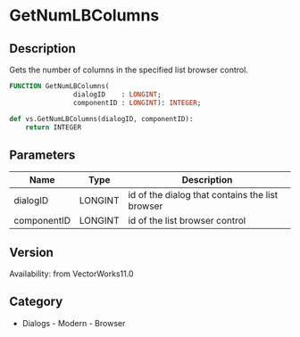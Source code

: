 # GetNumLBColumns

## Description
Gets the number of columns in the specified list browser control.

```pascal
FUNCTION GetNumLBColumns(
				dialogID    : LONGINT;
				componentID : LONGINT): INTEGER;
```

```python
def vs.GetNumLBColumns(dialogID, componentID):
    return INTEGER
```

## Parameters
|Name|Type|Description|
|---|---|---|
|dialogID|LONGINT|id of the dialog that contains the list browser|
|componentID|LONGINT|id of the list browser control|

## Version
Availability: from VectorWorks11.0

## Category
* Dialogs - Modern - Browser

